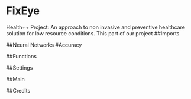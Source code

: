 # FixEye
Health++ Project: An approach to non invasive and preventive healthcare solution for low resource conditions. This part of our project 
##Imports 

##Neural Networks
#Accuracy

##Functions

##Settings

##Main

##Credits

